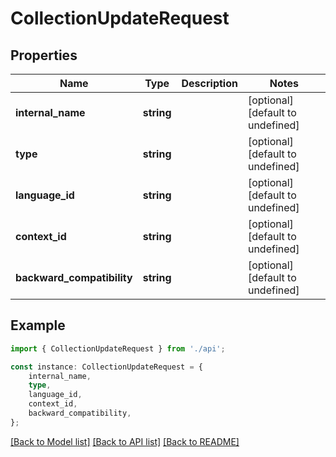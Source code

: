 # CollectionUpdateRequest


## Properties

Name | Type | Description | Notes
------------ | ------------- | ------------- | -------------
**internal_name** | **string** |  | [optional] [default to undefined]
**type** | **string** |  | [optional] [default to undefined]
**language_id** | **string** |  | [optional] [default to undefined]
**context_id** | **string** |  | [optional] [default to undefined]
**backward_compatibility** | **string** |  | [optional] [default to undefined]

## Example

```typescript
import { CollectionUpdateRequest } from './api';

const instance: CollectionUpdateRequest = {
    internal_name,
    type,
    language_id,
    context_id,
    backward_compatibility,
};
```

[[Back to Model list]](../README.md#documentation-for-models) [[Back to API list]](../README.md#documentation-for-api-endpoints) [[Back to README]](../README.md)

